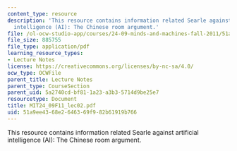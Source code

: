 ```yaml
---
content_type: resource
description: 'This resource contains information related Searle against artificial
  intelligence (AI): The Chinese room argument.'
file: /ol-ocw-studio-app/courses/24-09-minds-and-machines-fall-2011/51a9ee4368e2646369f982b61919b766_MIT24_09F11_lec02.pdf
file_size: 885755
file_type: application/pdf
learning_resource_types:
- Lecture Notes
license: https://creativecommons.org/licenses/by-nc-sa/4.0/
ocw_type: OCWFile
parent_title: Lecture Notes
parent_type: CourseSection
parent_uid: 5a2740cd-bf81-1a23-a3b3-5714d9be25e7
resourcetype: Document
title: MIT24_09F11_lec02.pdf
uid: 51a9ee43-68e2-6463-69f9-82b61919b766
---
```

This resource contains information related Searle against artificial intelligence (AI): The Chinese room argument.